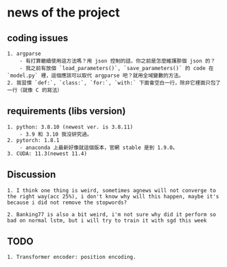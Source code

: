 # news of the project

## coding issues

    1. argparse
        - 有打算繼續使用這方法嗎？用 json 控制的話，你之前是怎麼維護那個 json 的？
        - 我之前有放個 `load_parameters()`, `save_parameters()` 的 code 在 `model.py` 裡，這個應該可以取代 argparse 吧？就用全域變數的方法。
    2. 我習慣 `def:`, `class:`, `for:`, `with:` 下面會空白一行，除非它裡面只包了一行（就像 C 的寫法）

## requirements (libs version)

    1. python: 3.8.10 (newest ver. is 3.8.11)
        - 3.9 和 3.10 我沒研究過。
    2. pytorch: 1.8.1
        - anaconda 上最新好像就這個版本，官網 stable 是到 1.9.0。
    3. CUDA: 11.3(newest 11.4)

## Discussion

    1. I think one thing is weird, sometimes agnews will not converge to the right way(acc 25%), i don't know why will this happen, maybe it's because i did not remove the stopwords?

    2. Banking77 is also a bit weird, i'm not sure why did it perform so bad on normal lstm, but i will try to train it with sgd this week

## TODO

    1. Transformer encoder: position encoding.
